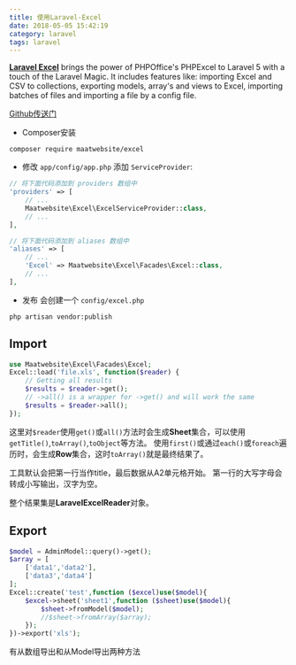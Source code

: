 ```yaml
---
title: 使用Laravel-Excel
date: 2018-05-05 15:42:19
category: laravel
tags: laravel
---
```

**[Laravel Excel](https://laravel-excel.maatwebsite.nl/)**  brings the power of PHPOffice's PHPExcel to Laravel 5 with a touch of the Laravel Magic. It includes features like: importing Excel and CSV to collections, exporting models, array's and views to Excel, importing batches of files and importing a file by a config file.

[Github传送门](https://github.com/Maatwebsite/Laravel-Excel)

- Composer安装
```
composer require maatwebsite/excel
```
<!-- more -->
- 修改 `app/config/app.php` 添加 `ServiceProvider`:
```php
// 将下面代码添加到 providers 数组中
'providers' => [
    // ...
    Maatwebsite\Excel\ExcelServiceProvider::class,
    // ...
],

// 将下面代码添加到 aliases 数组中
'aliases' => [
    // ...
    'Excel' => Maatwebsite\Excel\Facades\Excel::class,
    // ...
],
```

- 发布
会创建一个 `config/excel.php`
```
php artisan vendor:publish
```

## Import
```php
use Maatwebsite\Excel\Facades\Excel;
Excel::load('file.xls', function($reader) {
    // Getting all results
    $results = $reader->get();
    // ->all() is a wrapper for ->get() and will work the same
    $results = $reader->all();
});
```
这里对` $reader `使用` get() `或` all() `方法时会生成**Sheet**集合，可以使用` getTitle() `,` toArray() `,` toObject `等方法。
使用` first() `或通过` each() `或` foreach `遍历时，会生成**Row**集合，这时` toArray() `就是最终结果了。

工具默认会把第一行当作title，最后数据从A2单元格开始。
第一行的大写字母会转成小写输出，汉字为空。

整个结果集是**LaravelExcelReader**对象。

## Export
```php
$model = AdminModel::query()->get();
$array = [
    ['data1','data2'],
    ['data3','data4']
];
Excel::create('test',function ($excel)use($model){
    $excel->sheet('sheet1',function ($sheet)use($model){
        $sheet->fromModel($model);
        //$sheet->fromArray($array);
    });
})->export('xls');
```
有从数组导出和从Model导出两种方法